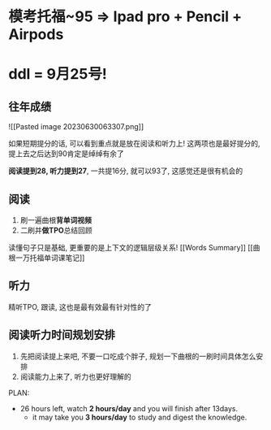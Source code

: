 # 模考托福~95 => Ipad pro + Pencil + Airpods
# ddl = 9月25号!

## 往年成绩
![[Pasted image 20230630063307.png]]

如果短期提分的话, 可以看到重点就是放在阅读和听力上! 这两项也是最好提分的, 提上去之后达到90肯定是绰绰有余了

**阅读提到28, 听力提到27**, 一共提16分, 就可以93了, 这感觉还是很有机会的

## 阅读
1. 刷一遍曲根**背单词视频**
2. 二刷并**做TPO**总结回顾

读懂句子只是基础, 更重要的是上下文的逻辑层级关系!
[[Words Summary]]
[[曲根一万托福单词课笔记]]

## 听力
精听TPO, 跟读, 这也是最有效最有针对性的了

## 阅读听力时间规划安排
1. 先把阅读提上来吧, 不要一口吃成个胖子, 规划一下曲根的一刷时间具体怎么安排
2. 阅读能力上来了, 听力也更好理解的

PLAN:
- 26 hours left, watch **2 hours/day** and you will finish after 13days. 
	- it may take you **3 hours/day** to study and digest the knowledge.